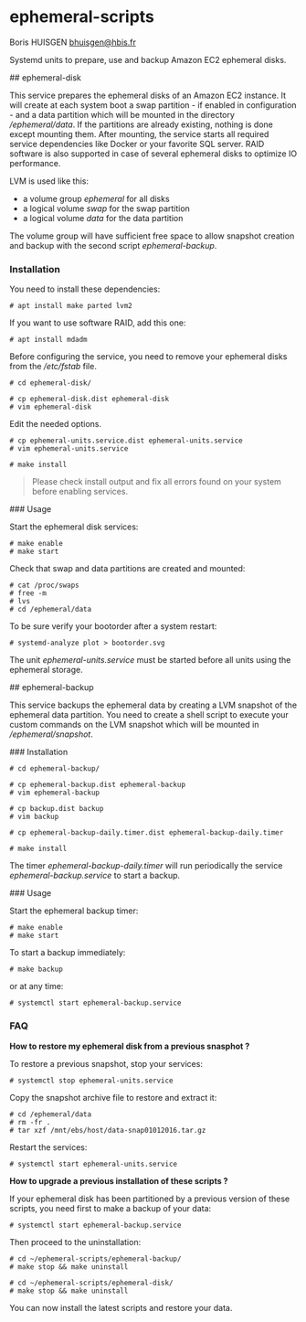 # ephemeral-scripts

Boris HUISGEN <bhuisgen@hbis.fr>

Systemd units to prepare, use and backup Amazon EC2 ephemeral disks.

## ephemeral-disk

This service prepares the ephemeral disks of an Amazon EC2 instance. It will
create at each system boot a swap partition - if enabled in configuration - and
a data partition which will be mounted in the directory */ephemeral/data*. If
the partitions are already existing, nothing is done except mounting them. After
mounting, the service starts all required service dependencies like Docker or
your favorite SQL server. RAID software is also supported in case of several
ephemeral disks to optimize IO performance.

LVM is used like this:
* a volume group *ephemeral* for all disks
* a logical volume *swap* for the swap partition
* a logical volume *data* for the data partition

The volume group will have sufficient free space to allow snapshot creation and
backup with the second script *ephemeral-backup*.

### Installation

You need to install these dependencies:

    # apt install make parted lvm2

If you want to use software RAID, add this one:

    # apt install mdadm

Before configuring the service, you need to remove your ephemeral disks from
the  */etc/fstab* file.

    # cd ephemeral-disk/

    # cp ephemeral-disk.dist ephemeral-disk
    # vim ephemeral-disk

Edit the needed options.

    # cp ephemeral-units.service.dist ephemeral-units.service
    # vim ephemeral-units.service

    # make install

> Please check install output and fix all errors found on your system before
enabling services.

### Usage

Start the ephemeral disk services:

    # make enable
    # make start

Check that swap and data partitions are created and mounted:

    # cat /proc/swaps
    # free -m
    # lvs
    # cd /ephemeral/data

To be sure verify your bootorder after a system restart:

    # systemd-analyze plot > bootorder.svg

The unit *ephemeral-units.service* must be started before all units using the
ephemeral storage.

## ephemeral-backup

This service backups the ephemeral data by creating a LVM snapshot of the
ephemeral data partition. You need to create a shell script to execute your
custom commands on the LVM snapshot which will be mounted in
*/ephemeral/snapshot*.

### Installation

    # cd ephemeral-backup/

    # cp ephemeral-backup.dist ephemeral-backup
    # vim ephemeral-backup

    # cp backup.dist backup
    # vim backup

    # cp ephemeral-backup-daily.timer.dist ephemeral-backup-daily.timer

    # make install

The timer *ephemeral-backup-daily.timer* will run periodically the service
*ephemeral-backup.service* to start a backup.

### Usage

Start the ephemeral backup timer:

    # make enable
    # make start

To start a backup immediately:

    # make backup

or at any time:

    # systemctl start ephemeral-backup.service

### FAQ

**How to restore my ephemeral disk from a previous snasphot ?**

To restore a previous snapshot, stop your services:

    # systemctl stop ephemeral-units.service

Copy the snapshot archive file to restore and extract it:

    # cd /ephemeral/data
    # rm -fr .
    # tar xzf /mnt/ebs/host/data-snap01012016.tar.gz

Restart the services:

    # systemctl start ephemeral-units.service

**How to upgrade a previous installation of these scripts ?**

If your ephemeral disk has been partitioned by a previous version of these
scripts, you need first to make a backup of your data:

    # systemctl start ephemeral-backup.service

Then proceed to the uninstallation:

    # cd ~/ephemeral-scripts/ephemeral-backup/
    # make stop && make uninstall

    # cd ~/ephemeral-scripts/ephemeral-disk/
    # make stop && make uninstall

You can now install the latest scripts and restore your data.
